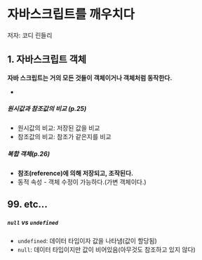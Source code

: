# 자바스크립트를 깨우치다

저자: 코디 린들리

## 1. 자바스크립트 객체

**자바 스크립트는 거의 모든 것들이 객체이거나 객체처럼 동작한다.**

-



##### 원시값과 참조값의 비교 (p.25)

- 원시값의 비교: 저장된 값을 비교
- 참조값의 비교: 참조가 같은지를 비교



##### 복합 객체(p.26)

- **참조(reference)에 의해 저장되고, 조작된다.**
- 동적 속성 - 객체 수정이 가능하다.(가변 객체이다.)



## 99. etc...

##### `null`  vs `undefined`

- `undefined`: 데이터 타입이자 값을 나타냄(값이 할당됨)
- `null`: 데이터 타입이지만 값이 비어있음(아무것도 참조하고 있지 않다)


